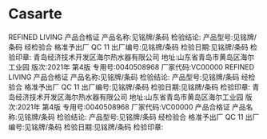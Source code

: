 # Casarte
REFINED LIVING
产品合格证
产品名称:见铭牌/条码 检验结论: 产品型号:见铭牌/条码
经检验合 格准予出厂 QC 11
出厂编号:见铭牌/条码
检验日期:见铭牌/条码 检验印章:
青岛经济技术开发区海尔热水器有限公司 地址:山东省青岛市黄岛区海尔工业园
版次:2021年 第4版 专用号:0040508968 厂家代码:VC00000
REFINED LIVING
产品合格证
产品名称:见铭牌/条码 检验结论: 产品型号:见铭牌/条码
经检验合 格准予出厂 QC 11
出厂编号:见铭牌/条码
检验日期:见铭牌/条码 检验印章:
青岛经济技术开发区海尔热水器有限公司 地址:山东省青岛市黄岛区海尔工业园
版次:2021年 第4版 专用号:0040508968 厂家代码:VC00000
产品合格证
产品名称:见铭牌/条码 检验结论: 产品型号:见铭牌/条码
经检验合 格准予出厂 QC 11
出厂编号:见铭牌/条码
检验日期:见铭牌/条码 检验印章: